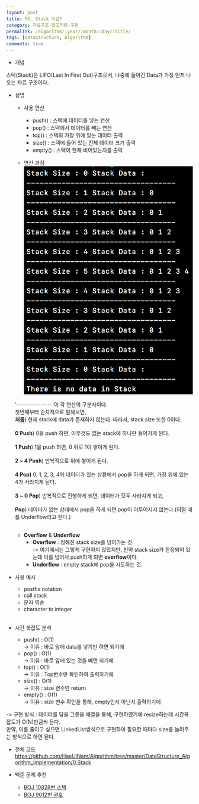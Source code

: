 ```yaml
---
layout: post
title: 05. Stack 이란?
category: 자료구조-알고리즘-구현
permalink: /algorithm/:year/:month/:day/:title/
tags: [DataStructure, Algorithm]
comments: true
---
```


* 개념

스택(Stack)은 LIFO(Last In First Out)구조로서, 나중에 들어간 Data가 가장 먼저 나오는 자료 구조이다.

* 설명
    * 사용 연산
        * push()    : 스택에 데이터를 넣는 연산
        * pop()     : 스택에서 데이터를 빼는 연산
        * top()     : 스택의 가장 위에 있는 데이터 출력
        * size()    : 스택에 들어 있는 전체 데이터 크기 출력
        * empty()   : 스택이 현재 비어있는지를 출력

    * 연산 과정<br>
<img style="max-width: 100%; height: auto;" src="/assets/post-img/algorithm/stack.png"/> <br>

    '---------------'이 각 연산의 구분자이다.<br>
첫번째부터 순차적으로 말해보면, <br>
<b>처음</b>) 현재 stack에 data가 존재하지 않는다. 따라서, stack size 또한 0이다.<br><br>
<b>0 Push</b>) 0을 push 하면, 아무것도 없는 stack에 하나만 들어가게 된다.<br><br>
<b>1 Push</b>) 1을 push 하면, 0 위로 1이 쌓이게 된다.<br><br>
<b>2 ~ 4 Push</b>) 반복적으로 위에 쌓이게 된다.<br><br>
<b>4 Pop)</b> 0, 1, 2, 3, 4의 데이터가 있는 상황에서 pop을 하게 되면, 가장 위에 있는 4가 사라지게 된다.<br><br>
<b>3 ~ 0 Pop</b>) 반복적으로 진행하게 되면, 데이터가 모두 사라지게 되고,<br><br>
<b> Pop</b>) 데이터가 없는 상태에서 pop을 하게 되면 pop이 이루어지지 않는다.(이럴 때를 Underflow라고 한다.)<br><br>

    * <b>Overflow</b> & <b>Underflow</b>
        - <b>Overflow</b> : 정해진 stack size를 넘어가는 것.<br>
        -> 여기에서는 그렇게 구현하지 않았지만, 만약 stack size가 한정되어 있는데 이를 넘어서 push하게 되면 <b>overflow</b>이다.
        - <b>Underflow</b> : empty stack에 pop을 시도하는 것.

* 사용 예시
    - postfix notation
    - call stack
    - 문자 역순
    - character to integer
<br><br>

* 시간 복잡도 분석
    * push()    : O(1)<br>
    -> 이유 : 바로 앞에 data를 넣기만 하면 되기에
    * pop()     : O(1)<br>
    -> 이유 : 바로 앞에 있는 것을 빼면 되기에
    * top()     : O(1)<br>
    -> 이유 : Top변수만 확인하여 출력하기에
    * size()    : O(1) <br>
    -> 이유 : size 변수만 return
    * empty()   : O(1)<br>
    -> 이유 : size 변수 확인을 통해, empty인지 아닌지 출력하기에

-> 구현 방식 : 데이터를 담을 그릇을 배열을 통해, 구현하였기에 resize하는데 시간복잡도가 O(N)만큼씩 든다.<br>
만약, 이를 줄이고 싶으면 LinkedList방식으로 구현하여 필요할 때마다 size를 늘려주는 방식으로 하면 된다.


* 전체 코드
https://github.com/HaeUlNam/Algorithm/tree/master/DataStructure_Algorithm_implementation/0.Stack

* 백준 문제 추천
    * [BOJ 10828번 스택](https://www.acmicpc.net/problem/10828)
    * [BOJ 9012번 괄호](https://www.acmicpc.net/problem/9012)